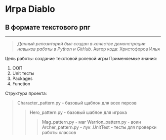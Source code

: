 # Игра Diablo
## В формате текстового рпг

***

> _Данный репозиторий был создан в качестве демонстрации навыков работы в Python и GitHub._
> Автор кода: Христофоров Илья

Цель работы: создание текстовой ролевой игры
Применяемые знания: 
1. ООП
2. Unit тесты
3. Packages
4. Function

Структура проекта:
> Character_pattern.py - базовый щаблон для всех персов
>> Hero_pattern.py - базовый шаблон для игрока
>>> Mag_pattern.py - маг
>>> Warrion_pattern.py - воин
>>> Archer_pattern.py - лук
> .UnitTest - тесты для проверки работы классов

